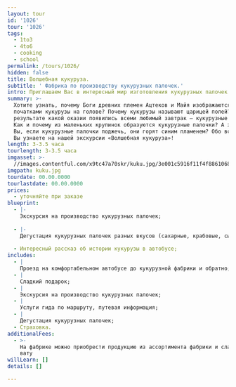 ```yaml
---
layout: tour
id: '1026'
tour: '1026'
tags:
  - 1to3
  - 4to6
  - cooking
  - school
permalink: /tours/1026/
hidden: false
title: Волшебная кукуруза.
subtitle: ' Фабрика по производству кукурузных палочек.'
intro: Приглашаем Вас в интересный мир изготовления кукурузных палочек!
summary: >-
  Хотите узнать, почему Боги древних племен Ацтеков и Майя изображаются с
  початками кукурузы на голове? Почему кукурузы называют царицей полей? В
  результате какой оказии появились всеми любимый завтрак – кукурузные хлопья?
  Как и почему из маленьких крупинок образуются кукурузные палочки? А знаете ли
  Вы, если кукурузные палочки поджечь, они горят синим пламенем? Обо всем этом,
  Вы узнаете на нашей экскурсии «Волшебная кукуруза»!
length: 3-3.5 часа
tourlength: 3-3.5 часа
imgasset: >-
  //images.contentful.com/x9tc47a70skr/kuku.jpg/3e001c5916f11f4f88610681c4a19040/kuku.jpg
imgpath: kuku.jpg
tourdate: 00.00.0000
tourlastdate: 00.00.0000
prices:
  - уточняйте при заказе
blueprint:
  - |-
    Экскурсия на производство кукурузных палочек;
     
  - |-
    Дегустация кукурузных палочек разных вкусов (сахарные, крабовые, сырные);
     
  - Интересный рассказ об истории кукурузы в автобусе;
includes:
  - |
    Проезд на комфортабельном автобусе до кукурузной фабрики и обратно;
  - |
    Сладкий подарок;
  - |
    Экскурсия на производство кукурузных палочек;
  - |
    Услуги гида по маршруту, путевая информация;
  - |
    Дегустация кукурузных палочек;
  - Страховка.
additionalFees:
  - >-
    На фабрике можно приобрести продукцию из ассортимента фабрики и сладкую
    вату 
willLearn: []
details: []

---
```


